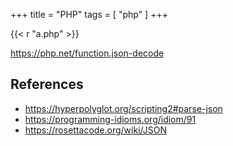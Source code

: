 +++
title = "PHP"
tags = [ "php" ]
+++

{{< r "a.php" >}}

<https://php.net/function.json-decode>

## References

- <https://hyperpolyglot.org/scripting2#parse-json>
- <https://programming-idioms.org/idiom/91>
- <https://rosettacode.org/wiki/JSON>
